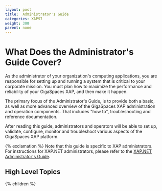 ```yaml
---
layout: post
title:  Administrator's Guide
categories: XAP97
weight: 300
parent: none
---
```


# What Does the Administrator's Guide Cover?

As the administrator of your organization's computing applications, you are responsible for setting up and running a system that is critical to your corporate mission. You must plan how to maximize the performance and reliability of your GigaSpaces XAP, and then make it happen.

The primary focus of the Administrator's Guide, is to provide both a basic, as well as more advanced overview of the GigaSpaces XAP administration and operation components. That includes "how to", troubleshooting and reference documentation.

After reading this guide, administrators and operators will be able to set up, validate, configure, monitor and troubleshoot various aspects of the GigaSpaces XAP platform.


{% exclamation %} Note that this guide is specific to XAP administrators. For instructions for XAP.NET administrators, please refer to the [XAP.NET Administrator's Guide](/xap97net/administrator's-guide.html).


## High Level Topics

{% children %}
